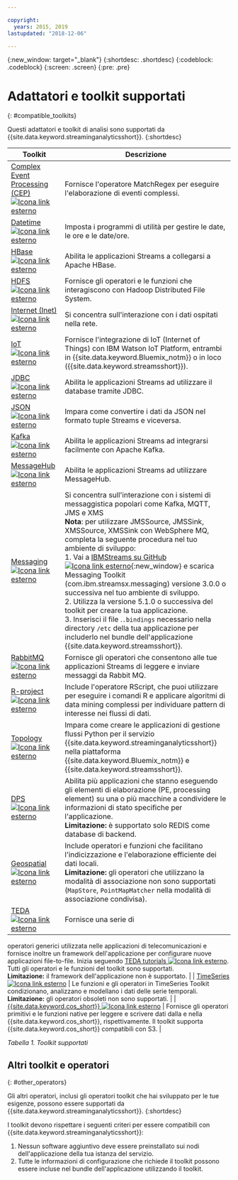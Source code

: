 ```yaml
---

copyright:
  years: 2015, 2019
lastupdated: "2018-12-06"

---
```


<!-- Attribute definitions -->
{:new_window: target="_blank"}
{:shortdesc: .shortdesc}
{:codeblock: .codeblock}
{:screen: .screen}
{:pre: .pre}

# Adattatori e toolkit supportati
{: #compatible_toolkits}

Questi adattatori e toolkit di analisi sono supportati da {{site.data.keyword.streaminganalyticsshort}}.
{:shortdesc}

| Toolkit                        | Descrizione							                  |
| --------------------------------| --------------------------|
| [Complex Event Processing (CEP) ![Icona link esterno](../../icons/launch-glyph.svg "Icona link esterno")](https://ibm.co/2zOwODa)    |	Fornisce l'operatore MatchRegex per eseguire l'elaborazione di eventi complessi.  		 |
| [Datetime ![Icona link esterno](../../icons/launch-glyph.svg "Icona link esterno")](https://ibmstreams.github.io/streamsx.datetime/)	|	Imposta i programmi di utilità per gestire le date, le ore e le date/ore.	 |
| [HBase![Icona link esterno](../../icons/launch-glyph.svg "Icona link esterno")](http://ibmstreams.github.io/streamsx.hbase/)        | Abilita le applicazioni Streams a collegarsi a Apache HBase.	 	   |
| [HDFS ![Icona link esterno](../../icons/launch-glyph.svg "Icona link esterno")](http://ibmstreams.github.io/streamsx.hdfs/)          | Fornisce gli operatori e le funzioni che interagiscono con Hadoop Distributed File System.	|
| [Internet (Inet) ![Icona link esterno](../../icons/launch-glyph.svg "Icona link esterno")](http://ibmstreams.github.io/streamsx.inet)|  Si concentra sull'interazione con i dati ospitati nella rete.				       |
| [IoT ![Icona link esterno](../../icons/launch-glyph.svg "Icona link esterno")](http://ibmstreams.github.io/streamsx.iot/)            | Fornisce l'integrazione di IoT (Internet of Things) con IBM Watson IoT Platform, entrambi in {{site.data.keyword.Bluemix_notm}} o in loco ({{site.data.keyword.streamsshort}}). |
| [JDBC ![Icona link esterno](../../icons/launch-glyph.svg "Icona link esterno")](http://ibmstreams.github.io/streamsx.jdbc/)          | Abilita le applicazioni Streams ad utilizzare il database tramite JDBC.		   |
| [JSON ![Icona link esterno](../../icons/launch-glyph.svg "Icona link esterno")](http://ibmstreams.github.io/streamsx.json/)          | Impara come convertire i dati da JSON nel formato tuple Streams e viceversa.   		|
| [Kafka ![Icona link esterno](../../icons/launch-glyph.svg "Icona link esterno")](https://ibmstreams.github.io/streamsx.kafka/)       | Abilita le applicazioni Streams ad integrarsi facilmente con Apache Kafka. 	 |
| [MessageHub ![Icona link esterno](../../icons/launch-glyph.svg "Icona link esterno")](https://ibmstreams.github.io/streamsx.messagehub/) | Abilita le applicazioni Streams ad utilizzare MessageHub.			     |
| [Messaging ![Icona link esterno](../../icons/launch-glyph.svg "Icona link esterno")](https://ibmstreams.github.io/streamsx.messaging/)   |  	Si concentra sull'interazione con i sistemi di messaggistica popolari come Kafka, MQTT, JMS e XMS	<br>**Nota**: per utilizzare JMSSource, JMSSink, XMSSource, XMSSink con WebSphere MQ, completa la seguente procedura nel tuo ambiente di sviluppo: <br>1. Vai a [IBMStreams su GitHub ![Icona link esterno](../../icons/launch-glyph.svg "Icona link esterno")](https://github.com/IBMStreams){:new_window} e scarica Messaging Toolkit (com.ibm.streamsx.messaging) versione 3.0.0 o successiva nel tuo ambiente di sviluppo.<br>2. Utilizza la versione 5.1.0 o successiva del toolkit per creare la tua applicazione.<br>3. Inserisci il file .`.bindings` necessario nella directory `/etc` della tua applicazione per includerlo nel bundle dell'applicazione {{site.data.keyword.streamsshort}}.	    |
| [RabbitMQ ![Icona link esterno](../../icons/launch-glyph.svg "Icona link esterno")](https://ibmstreams.github.io/streamsx.rabbitmq/)     |  Fornisce gli operatori che consentono alle tue applicazioni Streams di leggere e inviare messaggi da Rabbit MQ.  |
| [R-project ![Icona link esterno](../../icons/launch-glyph.svg "Icona link esterno")](https://ibm.co/2rj2lKw)          	   	              |   Include l'operatore RScript, che puoi utilizzare per eseguire i comandi R e applicare algoritmi di data mining complessi per individuare pattern di interesse nei flussi di dati.			     |
| [Topology ![Icona link esterno](../../icons/launch-glyph.svg "Icona link esterno")](http://ibmstreams.github.io/streamsx.topology/)      |  Impara come creare le applicazioni di gestione flussi Python per il servizio {{site.data.keyword.streaminganalyticsshort}} nella piattaforma {{site.data.keyword.Bluemix_notm}} e {{site.data.keyword.streamsshort}}.		     |
| [DPS ![Icona link esterno](../../icons/launch-glyph.svg "Icona link esterno")](http://ibmstreams.github.io/streamsx.dps/) |	 Abilita più applicazioni che stanno eseguendo gli elementi di elaborazione (PE, processing element) su una o più macchine a condividere le informazioni di stato specifiche per l'applicazione.<br>**Limitazione:** è supportato solo REDIS come database di backend.	| 	 	 	
| [Geospatial ![Icona link esterno](../../icons/launch-glyph.svg "Icona link esterno")](https://www.ibm.com/support/knowledgecenter/en/SSCRJU_4.3.0/com.ibm.streams.toolkits.doc/spldoc/dita/tk$com.ibm.streams.geospatial/tk$com.ibm.streams.geospatial.html) 	     |	Include operatori e funzioni che facilitano l'indicizzazione e l'elaborazione efficiente dei dati locali.<br>**Limitazione:** gli operatori che utilizzano la modalità di associazione non sono supportati (`MapStore`, `PointMapMatcher` nella modalità di associazione condivisa).		 |
| [TEDA ![Icona link esterno](../../icons/launch-glyph.svg "Icona link esterno")](https://www.ibm.com/support/knowledgecenter/en/SSCRJU_4.3.0/com.ibm.streams.toolkits.doc/spldoc/dita/tk$com.ibm.streams.teda/tk$com.ibm.streams.teda.html)	   | 	Fornisce una serie di
operatori generici utilizzata nelle applicazioni di telecomunicazioni e fornisce inoltre un
framework dell'applicazione per configurare nuove applicazioni file-to-file. Inizia seguendo [TEDA tutorials ![Icona link esterno](../../icons/launch-glyph.svg "Icona link esterno")](http://ibmstreams.github.io/streamsx.tutorial.teda/). Tutti gli operatori e le funzioni del toolkit sono supportati. <br>**Limitazione:** il framework dell'applicazione non è supportato.	 	 |
| [TimeSeries ![Icona link esterno](../../icons/launch-glyph.svg "Icona link esterno")](https://www.ibm.com/support/knowledgecenter/en/SSCRJU_4.3.0/com.ibm.streams.toolkits.doc/spldoc/dita/tk$com.ibm.streams.timeseries/tk$com.ibm.streams.timeseries.html)	 	  | Le funzioni e gli operatori in TimeSeries Toolkit condizionano, analizzano e modellano i dati delle serie temporali. <br>**Limitazione:** gli operatori obsoleti non sono supportati.	   |
| [{{site.data.keyword.cos_short}} ![Icona link esterno](../../icons/launch-glyph.svg "Icona link esterno")](https://bit.ly/2Ggp03T)	 	  | Fornisce gli operatori primitivi e le funzioni native per leggere e scrivere dati dalla e nella {{site.data.keyword.cos_short}}, rispettivamente. Il toolkit supporta {{site.data.keyword.cos_short}} compatibili con S3.	   |

*Tabella 1. Toolkit supportati*

## Altri toolkit e operatori
{: #other_operators}

Gli altri operatori, inclusi gli operatori toolkit che hai sviluppato per le tue esigenze, possono essere supportati da {{site.data.keyword.streaminganalyticsshort}}.
{:shortdesc}

I toolkit devono rispettare i seguenti criteri per essere compatibili con {{site.data.keyword.streaminganalyticsshort}}:

1. Nessun software aggiuntivo deve essere preinstallato sui nodi dell'applicazione della tua istanza del servizio.
2. Tutte le informazioni di configurazione che richiede il toolkit possono essere incluse nel bundle dell'applicazione utilizzando il toolkit.
